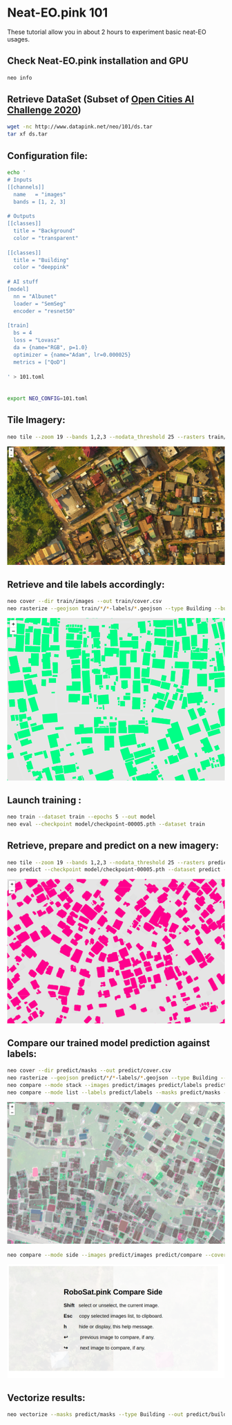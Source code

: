 # Neat-EO.pink 101

These tutorial allow you in about 2 hours to experiment basic neat-EO usages.


Check Neat-EO.pink installation and GPU
---------------------------------------
```bash
neo info
```


Retrieve DataSet (Subset of <a href="https://www.drivendata.org/competitions/60/building-segmentation-disaster-resilience">Open Cities AI Challenge 2020</a>)
---------------------------------
```bash
wget -nc http://www.datapink.net/neo/101/ds.tar
tar xf ds.tar
```

Configuration file:
-------------------

```bash
echo '
# Inputs
[[channels]]
  name   = "images"
  bands = [1, 2, 3]

# Outputs
[[classes]]
  title = "Background"
  color = "transparent"

[[classes]]
  title = "Building"
  color = "deeppink"

# AI stuff
[model]
  nn = "Albunet"
  loader = "SemSeg"
  encoder = "resnet50"

[train]
  bs = 4
  loss = "Lovasz"
  da = {name="RGB", p=1.0}
  optimizer = {name="Adam", lr=0.000025}
  metrics = ["QoD"]

' > 101.toml


export NEO_CONFIG=101.toml
```


Tile Imagery:
-------------
```bash
neo tile --zoom 19 --bands 1,2,3 --nodata_threshold 25 --rasters train/*/*[^-]/*tif --out train/images
```
<a href="http://www.datapink.net/neo/101/train/images/"><img src="img/101/images.png" /></a>


Retrieve and tile labels accordingly: 
-------------------------------------

```bash
neo cover --dir train/images --out train/cover.csv
neo rasterize --geojson train/*/*-labels/*.geojson --type Building --buffer -0.25 --cover train/cover.csv --out train/labels
```
<a href="http://www.datapink.net/neo/101/train/labels/"><img src="img/101/labels.png" /></a>



Launch training :
-----------------

```bash
neo train --dataset train --epochs 5 --out model
neo eval --checkpoint model/checkpoint-00005.pth --dataset train
```


Retrieve, prepare and predict on a new imagery:
-----------------------------------------------
```bash
neo tile --zoom 19 --bands 1,2,3 --nodata_threshold 25 --rasters predict/*/*[^-]/*tif --out predict/images
neo predict --checkpoint model/checkpoint-00005.pth --dataset predict --metatiles --out predict/masks
```
<a href="http://www.datapink.net/neo/101/predict/masks/leaflet.html"><img src="img/101/predict_masks.png" /></a>

Compare our trained model prediction against labels:
----------------------------------------------------
```bash
neo cover --dir predict/masks --out predict/cover.csv
neo rasterize --geojson predict/*/*-labels/*.geojson --type Building --cover predict/cover.csv --out predict/labels
neo compare --mode stack --images predict/images predict/labels predict/masks --cover predict/cover.csv --out predict/compare
neo compare --mode list --labels predict/labels --masks predict/masks --max Building QoD 0.80 --cover predict/cover.csv --geojson --out predict/compare/tiles.json
```
<a href="http://www.datapink.net/neo/101/predict/compare/"><img src="img/101/predict_compare.png" /></a>

```bash
neo compare --mode side --images predict/images predict/compare --cover predict/cover.csv --out predict/compare_side
```
<a href="http://www.datapink.net/neo/101/predict/compare_side/"><img src="img/101/predict_compare_side.png" /></a>

Vectorize results:
------------------
```bash
neo vectorize --masks predict/masks --type Building --out predict/building.json
```
